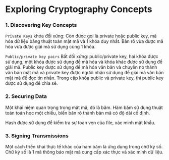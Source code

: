 # Exploring Cryptography Concepts

### 1. Discovering Key Concepts

`Private Keys` khóa đối xứng: Còn được gọi là private hoặc public key, mã hóa dữ liệu bằng thuật toán mật mã và 1 khóa duy nhất. Bản rõ vừa được mã hóa vừa được giải mã sử dụng cùng 1 khóa.

`Public/private key pairs` Bất đối xứng: public/private key, hai khóa được sử dụng, một khóa được sử dụng để mã hóa và khóa khác được sử dụng để giải mã. Public key được sử dụng để mã hóa văn bản và chuyển nó thành văn bản mật mã và private key được người nhận sử dụng để giải mã văn bản mật mã để đọc tin nhắn. 
Trong cặp khóa public và private key, thì public key được sử dụng để chia sẻ. 

### 2. Securing Data

Một khái niệm quan trọng trong mật mã, đó là băm. Hàm băm sử dụng thuật toán toán học một chiều, biến bản rõ thành bản mã có độ dài cố định. 

Hash được sử dụng để kiểm tra sự toàn vẹn của file, xác minh mật khẩu. 

### 3. Signing Transmissions

Một cách triển khai thực tế khác của hàm băm là ứng dụng trong chữ ký số. Chữ ký số là 1 mã thông báo mật mã cung cấp xác thực và xác minh dữ liệu. 
